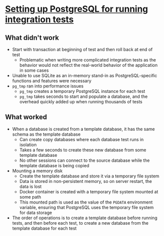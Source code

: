 # [Setting up PostgreSQL for running integration tests](https://gajus.com/blog/setting-up-postgre-sql-for-running-integration-tests)

## What didn't work

* Start with transaction at beginning of test and then roll back at end of test
  * Problematic when writing more complicated integration tests as the behavior would not reflect the real-world behavior of the application in some cases
* Unable to use SQLite as an in-memory stand-in as PostgreSQL-specific functions and features were necessary
* `pg_tmp` ran into performance issues
  * `pg_tmp` creates a temporary PostgreSQL instance for each test
  * `pg_tmp` takes seconds to start and populate a database, and the overhead quickly added up when running thousands of tests

## What worked

* When a database is created from a template database, it has the same schema as the template database
  * Can create copy databases where each database test runs in isolation
  * Takes a few seconds to create these new database from some template database
  * No other sessions can connect to the source database while the template database is being copied
* Mounting a memory disk
  * Create the template database and store it via a temporary file system
  * Data is stored in non-persistent memory, so on server restart, the data is lost
  * Docker container is created with a temporary file system mounted at some path
  * This mounted path is used as the value of the `PGDATA` environment variable, ensuring that PostgreSQL uses the temporary file system for data storage
* The order of operations is to create a template database before running tests, and then before each test, to create a new database from the template database for each test
